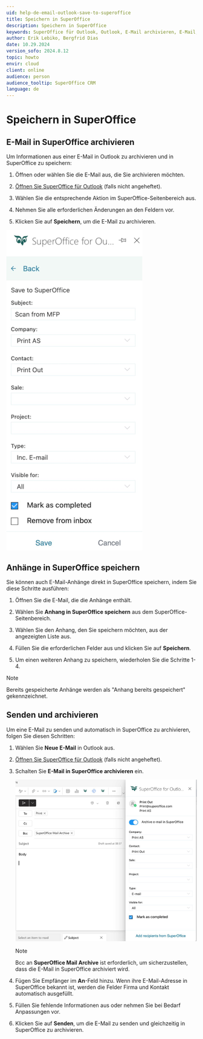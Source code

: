 ```yaml
---
uid: help-de-email-outlook-save-to-superoffice
title: Speichern in SuperOffice
description: Speichern in SuperOffice
keywords: SuperOffice für Outlook, Outlook, E-Mail archivieren, E-Mail, speichern in SuperOffice, senden und archivieren, Anhänge speichern
author: Erik Lebiko, Bergfrid Dias
date: 10.29.2024
version_sofo: 2024.8.12
topic: howto
envir: cloud
client: online
audience: person
audience_tooltip: SuperOffice CRM
language: de
---
```


# Speichern in SuperOffice

## E-Mail in SuperOffice archivieren

Um Informationen aus einer E-Mail in Outlook zu archivieren und in SuperOffice zu speichern:

1. Öffnen oder wählen Sie die E-Mail aus, die Sie archivieren möchten.

1. [Öffnen Sie SuperOffice für Outlook][1] (falls nicht angeheftet).

1. Wählen Sie die entsprechende Aktion im SuperOffice-Seitenbereich aus.

1. Nehmen Sie alle erforderlichen Änderungen an den Feldern vor.

1. Klicken Sie auf **Speichern**, um die E-Mail zu archivieren.

![SuperOffice für Outlook, E-Mail archivieren -screenshot][img1]

## Anhänge in SuperOffice speichern

Sie können auch E-Mail-Anhänge direkt in SuperOffice speichern, indem Sie diese Schritte ausführen:

1. Öffnen Sie die E-Mail, die die Anhänge enthält.

1. Wählen Sie **Anhang in SuperOffice speichern** aus dem SuperOffice-Seitenbereich.

1. Wählen Sie den Anhang, den Sie speichern möchten, aus der angezeigten Liste aus.

1. Füllen Sie die erforderlichen Felder aus und klicken Sie auf **Speichern**.

1. Um einen weiteren Anhang zu speichern, wiederholen Sie die Schritte 1-4.

> [!NOTE]
> Bereits gespeicherte Anhänge werden als "Anhang bereits gespeichert" gekennzeichnet.

## Senden und archivieren

Um eine E-Mail zu senden und automatisch in SuperOffice zu archivieren, folgen Sie diesen Schritten:

1. Wählen Sie **Neue E-Mail** in Outlook aus.

1. [Öffnen Sie SuperOffice für Outlook][1] (falls nicht angeheftet).

1. Schalten Sie **E-Mail in SuperOffice archivieren** ein.

    ![SuperOffice für Outlook, senden und archivieren -screenshot][img2]

    > [!NOTE]
    > Bcc an **SuperOffice Mail Archive** ist erforderlich, um sicherzustellen, dass die E-Mail in SuperOffice archiviert wird.

1. Fügen Sie Empfänger im **An**-Feld hinzu. Wenn ihre E-Mail-Adresse in SuperOffice bekannt ist, werden die Felder Firma und Kontakt automatisch ausgefüllt.

1. Füllen Sie fehlende Informationen aus oder nehmen Sie bei Bedarf Anpassungen vor.

1. Klicken Sie auf **Senden**, um die E-Mail zu senden und gleichzeitig in SuperOffice zu archivieren.

<!-- Referenced links -->
[1]: get.md#open

<!-- Referenced images -->
[img1]: ../../../../media/loc/en/email/outlook-save-to-superoffice.png
[img2]: ../../../../media/loc/en/email/outlook-send-and-archive.png
